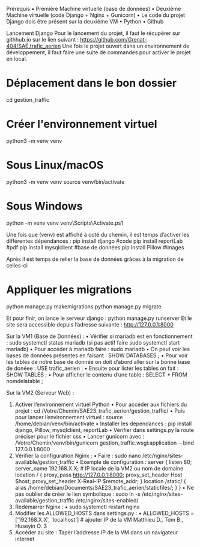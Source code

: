 
Prérequis
• Première Machine virtuelle (base de données)
• Deuxième Machine virtuelle (code Django + Nginx + Gunicorn)
• Le code du projet Django dois être présent sur la deuxième VM
• Python
• Github

Lancement Django
Pour le lancement du projet, il faut le récupérer sur githhub.io sur le lien suivant :
https://github.com/Grenat-404/SAE.trafic_aerien
Une fois le projet ouvert dans un environnement de développement, il faut faire une suite de
commandes pour activer le projet en local.

# Déplacement dans le bon dossier
cd gestion_traffic
# Créer l'environnement virtuel
python3 -m venv venv
# Sous Linux/macOS
python3 -m venv venv
source venv/bin/activate
# Sous Windows
python -m venv venv
venv\Scripts\Activate.ps1

Une fois que (venv) est affiché à coté du chemin, il est temps d’activer les différentes dépendances :
pip install django #code
pip install reportLab #pdf
pip install mysqlclient #base de données
pip install Pillow #images

Après il est temps de relier la base de données grâces à la migration de celles-ci
# Appliquer les migrations
python manage.py makemigrations
python manage.py migrate

Et pour finir, on lance le serveur django :
python manage.py runserver
Et le site sera accessible depuis l’adresse suivante : http://127.0.0.1:8000

Sur la VM1 (Base de Données) :
• Vérifier si mariadb est en fonctionnement : sudo systemctl status mariadb (si pas actif faire
sudo systemctl start mariadb)
• Pour accéder à mariadb faire : sudo mariadb
• On peut voir les bases de données présentes en faisant : SHOW DATABASES ;
• Pour voir les tables de notre base de donnée on doit d’abord aller sur la bonne base de
donéee : USE trafic_aerien ;
• Ensuite pour lister les tables on fait : SHOW TABLES ;
• Pour afficher le contenu d’une table : SELECT * FROM nomdelatable ;

Sur la VM2 (Serveur Web) :
1. Activer l’environnement virtuel Python
• Pour accéder aux fichiers du projet :
cd /Votre/Chemin/SAE23_trafic_aerien/gestion_traffic/
• Puis pour lancer l’environnement virtuel : source /home/debian/venv/bin/activate
• Installer les dépendances : pip install django, Pillow, mysqlclient, reportLab
• Vérifier dans settings.py la route préciser pour le fichier css
• Lancer gunicorn avec : /Votre/Chemin/venv/bin/gunicorn
gestion_traffic.wsgi:application --bind 127.0.0.1:8000
2. Vérifier la configuration Nginx :
• Faire : sudo nano /etc/nginx/sites-available/gestion_traffic
• Exemple de configuration :
server {
listen 80;
server_name 192.168.X.X; # IP locale de la VM2 ou nom de domaine
location / {
proxy_pass http://127.0.0.1:8000;
proxy_set_header Host $host;
proxy_set_header X-Real-IP $remote_addr;
}
location /static/ {
alias /home/debian/Documents/SAE23_trafic_aerien/staticfiles/;
}
}
• Ne pas oublier de créer le lien symbolique : sudo ln -s /etc/nginx/sites-
available/gestion_traffic /etc/nginx/sites-enabled/
3. Redémarrer Nginx :
• sudo systemctl restart nginx
4. Modifier les ALLOWED_HOSTS dans settings.py :
• ALLOWED_HOSTS = ['192.168.X.X', 'localhost'] # ajouter IP de la VM
Matthieu D., Tom B., Huseyin O. 3
5. Accéder au site :
Taper l’addresse IP de la VM dans un navigateur internet
